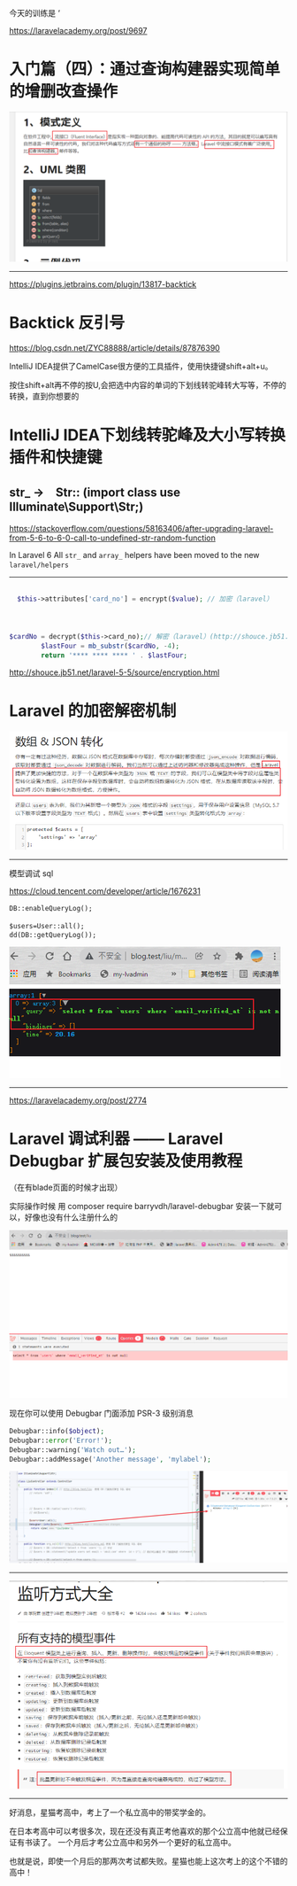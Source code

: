 今天的训练是 ‘

  https://laravelacademy.org/post/9697

# 入门篇（四）：通过查询构建器实现简单的增删改查操作

![image-20220123060449067](https://raw.githubusercontent.com/github50673488/Figurebed/main/img/image-20220123060449067.png)



---

https://plugins.jetbrains.com/plugin/13817-backtick



# Backtick  反引号



https://blog.csdn.net/ZYC88888/article/details/87876390



IntelliJ IDEA提供了CamelCase很方便的工具插件，使用快捷键shift+alt+u。

按住shift+alt再不停的按U,会把选中内容的单词的下划线转驼峰转大写等，不停的转换，直到你想要的

# IntelliJ IDEA下划线转驼峰及大小写转换插件和快捷键



## str_  →　Str::  (import class  use Illuminate\Support\Str;)



https://stackoverflow.com/questions/58163406/after-upgrading-laravel-from-5-6-to-6-0-call-to-undefined-str-random-function



In Laravel 6 All `str_` and `array_` helpers have been moved to the new `laravel/helpers`



---



```php

  $this->attributes['card_no'] = encrypt($value); // 加密（laravel）



$cardNo = decrypt($this->card_no);// 解密（laravel）(http://shouce.jb51.net/laravel-5-5/source/encryption.html)
        $lastFour = mb_substr($cardNo, -4);
        return '**** **** **** ' . $lastFour;

```





http://shouce.jb51.net/laravel-5-5/source/encryption.html

# Laravel 的加密解密机制





![image-20220124052903625](https://raw.githubusercontent.com/github50673488/Figurebed/main/img/image-20220124052903625.png)





---



模型调试 sql



https://cloud.tencent.com/developer/article/1676231



```
DB::enableQueryLog();

$users=User::all();
dd(DB::getQueryLog());
```

![image-20220124060523801](https://raw.githubusercontent.com/github50673488/Figurebed/main/img/image-20220124060523801.png)

---



https://laravelacademy.org/post/2774

# Laravel 调试利器 —— Laravel Debugbar 扩展包安装及使用教程

（在有blade页面的时候才出现）

实际操作时候 用 composer require barryvdh/laravel-debugbar 安装一下就可以，好像也没有什么注册什么的







![image-20220124061210245](https://raw.githubusercontent.com/github50673488/Figurebed/main/img/image-20220124061210245.png)





现在你可以使用 Debugbar 门面添加 PSR-3 级别消息



```php
Debugbar::info($object);
Debugbar::error('Error!');
Debugbar::warning('Watch out…');
Debugbar::addMessage('Another message', 'mylabel');
```



![image-20220124062200258](https://raw.githubusercontent.com/github50673488/Figurebed/main/img/image-20220124062200258.png)



---



![image-20220124070627547](https://raw.githubusercontent.com/github50673488/Figurebed/main/img/image-20220124070627547.png)



---



好消息，星猫考高中，考上了一个私立高中的带奖学金的。

在日本考高中可以考很多次，现在还没有真正考他喜欢的那个公立高中他就已经保证有书读了。 一个月后才考公立高中和另外一个更好的私立高中。

也就是说，即使一个月后的那两次考试都失败。星猫也能上这次考上的这个不错的高中！

